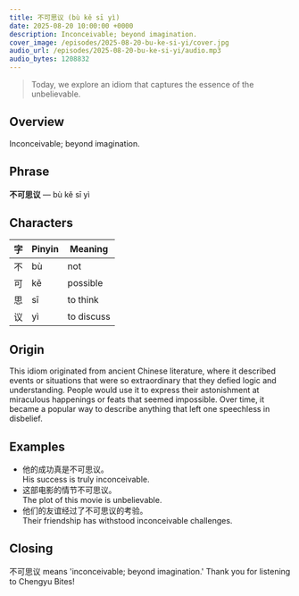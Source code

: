 ```yaml
---
title: 不可思议 (bù kě sī yì)
date: 2025-08-20 10:00:00 +0000
description: Inconceivable; beyond imagination.
cover_image: /episodes/2025-08-20-bu-ke-si-yi/cover.jpg
audio_url: /episodes/2025-08-20-bu-ke-si-yi/audio.mp3
audio_bytes: 1208832
---
```



> Today, we explore an idiom that captures the essence of the unbelievable.

## Overview
Inconceivable; beyond imagination.

## Phrase
**不可思议** — bù kě sī yì

## Characters

| 字 | Pinyin | Meaning        |
|----|--------|----------------|
| 不  | bù     | not            |
| 可  | kě     | possible       |
| 思  | sī     | to think       |
| 议  | yì     | to discuss     |

## Origin
This idiom originated from ancient Chinese literature, where it described events or situations that were so extraordinary that they defied logic and understanding. People would use it to express their astonishment at miraculous happenings or feats that seemed impossible. Over time, it became a popular way to describe anything that left one speechless in disbelief.

## Examples
- 他的成功真是不可思议。<br>His success is truly inconceivable.
- 这部电影的情节不可思议。<br>The plot of this movie is unbelievable.
- 他们的友谊经过了不可思议的考验。<br>Their friendship has withstood inconceivable challenges.

## Closing
不可思议 means 'inconceivable; beyond imagination.' Thank you for listening to Chengyu Bites!
